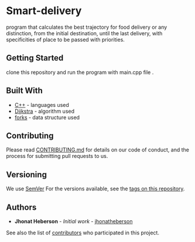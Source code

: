 # Smart-delivery

program that calculates the best trajectory for food delivery or any distinction, from the initial destination, until the last delivery, with specificities of place to be passed with priorities.

## Getting Started

clone this repository and run the program with main.cpp file .


## Built With

* [C++](http://www.cplusplus.com/) - languages used
* [Dijkstra](https://www.inf.ufsc.br/grafos/temas/custo-minimo/dijkstra.html) - algorithm used
* [forks](https://www.ime.usp.br/~pf/algoritmos_em_grafos/aulas/grafos.html) - data structure used


## Contributing

Please read [CONTRIBUTING.md](https://github.com/jhonatheberson/smart-delivery/blob/master/CONTRIBUTING.md) for details on our code of conduct, and the process for submitting pull requests to us.

## Versioning

We use [SemVer](http://semver.org/) For the versions available, see the [tags on this repository](https://github.com/jhonatheberson/smart-delivery/tags).

## Authors

* **Jhonat Heberson** - *Initial work* - [jhonatheberson](https://github.com/jhonatheberson/)

See also the list of [contributors](https://github.com/jhonatheberson/smart-delivery/contributors) who participated in this project.





